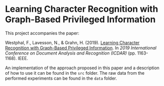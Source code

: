 # Learning Character Recognition with Graph-Based Privileged Information

This project accompanies the paper:

Westphal, F., Lavesson, N., & Grahn, H. (2019). [Learning Character Recognition with Graph-Based Privileged Information](https://doi.org/10.1109/ICDAR.2019.00188). In _2019 International Conference on Document Analysis and Recognition (ICDAR)_ (pp. 1163-1168). IEEE.

An implementation of the approach proposed in this paper and a description of 
how to use it can be found in the `src` folder. The raw data from the performed 
experiments can be found in the `data` folder.

